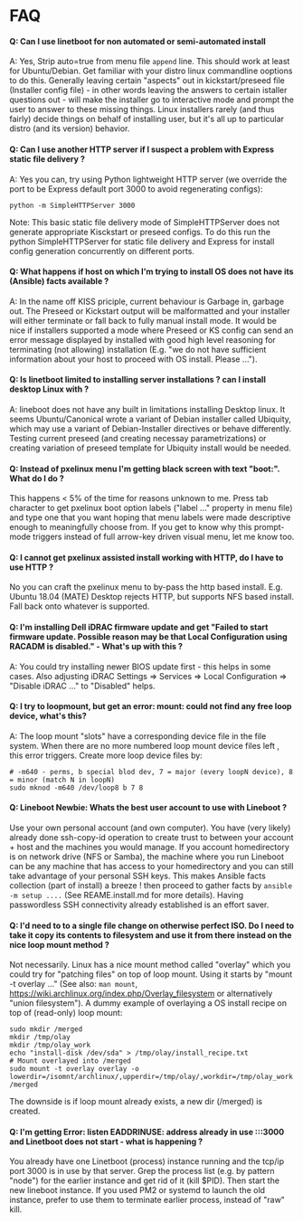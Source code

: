 # FAQ

#### Q: Can I use linetboot for non automated or semi-automated install
A: Yes, Strip auto=true from menu file `append` line. This should work at least for Ubuntu/Debian.
Get familiar with your distro linux commandline ooptions to do this. Generally leaving certain "aspects"
out in kickstart/preseed file (Installer config file) - in other words leaving the answers to certain istaller questions out - will make the installer go to
interactive mode and prompt the user to answer to these missing things. Linux installers rarely (and thus fairly) decide things on behalf of installing user, but it's all up to particular distro (and its version) behavior.

#### Q: Can I use another HTTP server if I suspect a problem with Express static file delivery ?
A: Yes you can, try using Python lightweight HTTP server (we override the port to be Express default port 3000 to avoid regenerating configs):

    python -m SimpleHTTPServer 3000

Note: This basic static file delivery mode of SimpleHTTPServer does not generate appropriate Kisckstart or preseed configs. To do this run the python SimpleHTTPServer for static file delivery and Express for install config generation concurrently on different ports.

#### Q: What happens if host on which I'm trying to install OS does not have its (Ansible) facts available ?
A: In the name off KISS priciple, current behaviour is Garbage in, garbage out. The Preseed or Kickstart output will be malformatted and your installer will either terminate or fall back to fully manual install mode. It would be nice if installers supported a mode where Preseed or KS config can send an error message displayed by installed with good high level reasoning for terminating (not allowing) installation (E.g. "we do not have sufficient information about your host to proceed with OS install. Please ...").

#### Q: Is linetboot limited to installing server installations ? can I install desktop Linux with ?
A: lineboot does not have any built in limitations installing Desktop linux. It seems Ubuntu/Canonical wrote a variant of Debian installer called Ubiquity, which may use a variant of Debian-Installer directives or behave differently. Testing current preseed (and creating necessay parametrizations) or creating variation of preseed template for Ubiquity install would be needed.

#### Q: Instead of pxelinux menu I'm getting black screen with text "boot:". What do I do ?

This happens < 5% of the time for reasons unknown to me.
Press tab character to get pxelinux boot option labels ("label ..." property in menu file) and type one that you want hoping that menu labels were made descriptive enough to meaningfully choose from.
If you get to know why this prompt-mode triggers instead of full arrow-key driven visual menu, let me know too.

#### Q: I cannot get pxelinux assisted install working with HTTP, do I have to use HTTP ?

No you can craft the pxelinux menu to by-pass the http based install. E.g. Ubuntu 18.04 (MATE) Desktop rejects HTTP, but supports NFS based install.
Fall back onto whatever is supported.

#### Q: I'm installing Dell iDRAC firmware update and get "Failed to start firmware update. Possible reason may be that Local Configuration using RACADM is disabled." - What's up with this ?
A: You could try installing newer BIOS update first - this helps in some cases.
Also adjusting iDRAC Settings => Services => Local Configuration => "Disable iDRAC ..." to "Disabled" helps.

#### Q: I try to loopmount, but get an error: mount: could not find any free loop device, what's this?

A: The loop mount "slots" have a corresponding device file in the file system. When there are no more numbered loop mount device
files left , this error triggers. Create more loop device files by:
```
# -m640 - perms, b special blod dev, 7 = major (every loopN device), 8 = minor (match N in loopN) 
sudo mknod -m640 /dev/loop8 b 7 8
```

#### Q: Lineboot Newbie: Whats the best user account to use with Lineboot ?

Use your own personal account (and own computer). You have (very likely) already done ssh-copy-id operation to create trust to between your
account + host and the machines you would manage. If you account homedirectory is on network drive (NFS or Samba), the machine where you
run Lineboot can be any machine that has access to your homedirectory and you can still take advantage of your personal SSH keys.
This makes Ansible facts collection (part of install) a breeze ! then proceed to gather facts by `ansible -m setup ....`
(See REAME.install.md for more details). Having passwordless SSH connectivity already established is an effort saver.

#### Q: I'd need to to a single file change on otherwise perfect ISO. Do I need to take it copy its contents to filesystem and use it from there instead on the nice loop mount method ?

Not necessarily. Linux has a nice mount method called "overlay" which you could try for "patching files" on top of loop mount.
Using it starts by "mount -t overlay ..." (See also: `man mount`, https://wiki.archlinux.org/index.php/Overlay_filesystem or
alternatively "union filesystem"). A dummy example of overlaying a OS install recipe on top of (read-only) loop mount:
```
sudo mkdir /merged
mkdir /tmp/olay
mkdir /tmp/olay_work
echo "install-disk /dev/sda" > /tmp/olay/install_recipe.txt
# Mount overlayed into /merged
sudo mount -t overlay overlay -o lowerdir=/isomnt/archlinux/,upperdir=/tmp/olay/,workdir=/tmp/olay_work /merged
```
The downside is if loop mount already exists, a new dir (/merged) is created.

#### Q: I'm getting Error: listen EADDRINUSE: address already in use :::3000 and Linetboot does not start - what is happening ?

You already have one Linetboot (process) instance running and the tcp/ip port 3000 is in use by that server.
Grep the process list (e.g. by pattern "node") for the earlier instance and get rid of it (kill $PID).
Then start the new lineboot instance. If you used PM2 or systemd to launch the old instance, prefer to use them
to terminate earlier process, instead of "raw" kill.
